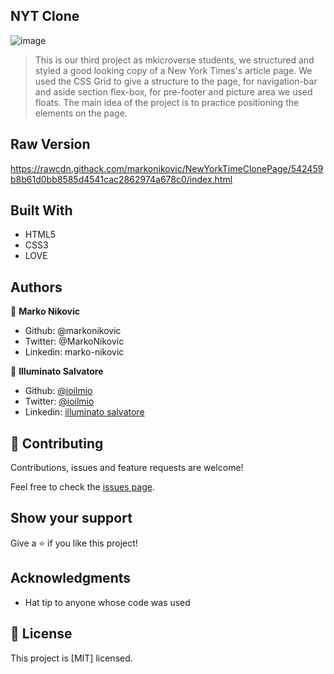 ## NYT Clone

![image](https://user-images.githubusercontent.com/45266473/75916367-80d81800-5e58-11ea-8dda-d683474cdf70.png)


> This is our third project as mkicroverse students, we structured and styled a good looking copy of a New York Times's article page.
We used the CSS Grid to give a structure to the page, for navigation-bar and aside section flex-box, for pre-footer and picture area we used floats. The main idea of the project is to practice positioning the elements on the page.

## Raw Version
https://rawcdn.githack.com/markonikovic/NewYorkTimeClonePage/542459b8b61d0bb8585d4541cac2862974a678c0/index.html


## Built With

- HTML5
- CSS3
- LOVE

## Authors

👤 **Marko Nikovic**

- Github: @markonikovic
- Twitter: @MarkoNikovic
- Linkedin: marko-nikovic


👤 **Illuminato Salvatore**

- Github: [@ioilmio](https://github.com/ioilmio)
- Twitter: [@ioilmio](https://twitter.com/ioilmio)
- Linkedin: [illuminato salvatore](https://www.linkedin.com/in/illuminato-salvatore)

## 🤝 Contributing

Contributions, issues and feature requests are welcome!

Feel free to check the [issues page](issues/).

## Show your support

Give a ⭐️ if you like this project!

## Acknowledgments

- Hat tip to anyone whose code was used

## 📝 License

This project is [MIT] licensed.
